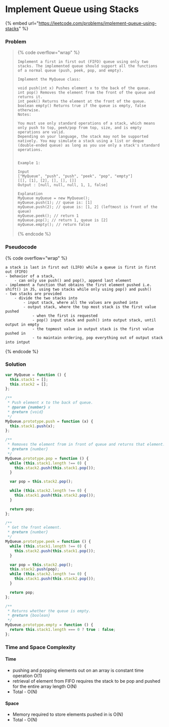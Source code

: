 # Implement Queue using Stacks

{% embed url="https://leetcode.com/problems/implement-queue-using-stacks" %}

### Problem

> {% code overflow="wrap" %}
> ```
> Implement a first in first out (FIFO) queue using only two stacks. The implemented queue should support all the functions of a normal queue (push, peek, pop, and empty).
>
> Implement the MyQueue class:
>
> void push(int x) Pushes element x to the back of the queue.
> int pop() Removes the element from the front of the queue and returns it.
> int peek() Returns the element at the front of the queue.
> boolean empty() Returns true if the queue is empty, false otherwise.
> Notes:
>
> You must use only standard operations of a stack, which means only push to top, peek/pop from top, size, and is empty operations are valid.
> Depending on your language, the stack may not be supported natively. You may simulate a stack using a list or deque (double-ended queue) as long as you use only a stack's standard operations.
>  
>
> Example 1:
>
> Input
> ["MyQueue", "push", "push", "peek", "pop", "empty"]
> [[], [1], [2], [], [], []]
> Output : [null, null, null, 1, 1, false]
>
> Explanation
> MyQueue myQueue = new MyQueue();
> myQueue.push(1); // queue is: [1]
> myQueue.push(2); // queue is: [1, 2] (leftmost is front of the queue)
> myQueue.peek(); // return 1
> myQueue.pop(); // return 1, queue is [2]
> myQueue.empty(); // return false
> ```
> {% endcode %}
>
>

### Pseudocode

{% code overflow="wrap" %}
```
a stack is last in first out (LIFO) while a queue is first in first out (FIFO)
- behavior of a stack,
    - can only use push() and pop(), append last element
- implement a function that obtains the first element pushed i.e. shift() in JS, using two stacks while only using pop() and push()
- two stacks are provided
    - divide the two stacks into 
        - input stack, where all the values are pushed into
        - output stack, where the top most stack is the first value pushed
            - when the first is requested
            - pop() input stack and push() into output stack, until output in empty
            - the topmost value in output stack is the first value pushed in
            - to maintain ordering, pop everything out of output stack into intput

```
{% endcode %}

### Solution

```javascript
var MyQueue = function () {
  this.stack1 = [];
  this.stack2 = [];
};

/**
 * Push element x to the back of queue.
 * @param {number} x
 * @return {void}
 */
MyQueue.prototype.push = function (x) {
  this.stack1.push(x);
};

/**
 * Removes the element from in front of queue and returns that element.
 * @return {number}
 */
MyQueue.prototype.pop = function () {
  while (this.stack1.length !== 0) {
    this.stack2.push(this.stack1.pop());
  }

  var pop = this.stack2.pop();

  while (this.stack2.length !== 0) {
    this.stack1.push(this.stack2.pop());
  }

  return pop;
};

/**
 * Get the front element.
 * @return {number}
 */
MyQueue.prototype.peek = function () {
  while (this.stack1.length !== 0) {
    this.stack2.push(this.stack1.pop());
  }

  var pop = this.stack2.pop();
  this.stack2.push(pop);
  while (this.stack2.length !== 0) {
    this.stack1.push(this.stack2.pop());
  }

  return pop;
};

/**
 * Returns whether the queue is empty.
 * @return {boolean}
 */
MyQueue.prototype.empty = function () {
  return this.stack1.length === 0 ? true : false;
};

```

### Time and Space Complexity

#### Time

* pushing and popping elements out on an array is constant time operation O(1)
* retrieval of element from FIFO requires the stack to be pop and pushed for the entire array length O(N)
* Total - O(N)

#### Space

* Memory required to store elements pushed in is O(N)
* Total - O(N)

